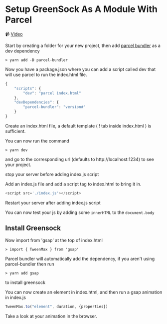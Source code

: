 # Setup GreenSock As A Module With Parcel

📹 [Video](https://egghead.io/courses/create-amazing-animations-with-greensock)

Start by creating a folder for your new project, then add [parcel bundler](https://parceljs.org/getting_started.html) as a dev dependency

    > yarn add -D parcel-bundler

Now you have a package.json where you can add a script called dev that will use parcel to run the index.html file.

```js
{
    "scripts": {
        "dev": "parcel index.html"
    },
    "devDependencies": {
        "parcel-bundler": "version#"
    }
}
```

Create an index.html file, a default template ( ! tab inside index.html ) is sufficient.

You can now run the command

    > yarn dev

and go to the corresponding url (defaults to http://localhost:1234) to see your project.

stop your server before adding index.js script

Add an index.js file and add a script tag to index.html to bring it in.

 ```js
 <script src='./index.js'></script>
 ```

Restart your server after adding index.js script

You can now test your js by adding some `innerHTML` to the `document.body`

## Install Greensock

Now import from 'gsap' at the top of index.html

    > import { TweenMax } from 'gsap'

Parcel bundler will automatically add the dependency, if you aren't using parcel-bundler then run

    > yarn add gsap
to install greensock

You can now create an element in index.html, and then run a gsap animation in index.js

```js
TweenMax.to("element", duration, {properties})
```

Take a look at your animation in the browser.